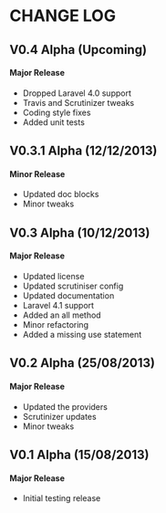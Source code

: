 CHANGE LOG
==========


## V0.4 Alpha (Upcoming)
#### Major Release

* Dropped Laravel 4.0 support
* Travis and Scrutinizer tweaks
* Coding style fixes
* Added unit tests


## V0.3.1 Alpha (12/12/2013)
#### Minor Release

* Updated doc blocks
* Minor tweaks


## V0.3 Alpha (10/12/2013)
#### Major Release

* Updated license
* Updated scrutiniser config
* Updated documentation
* Laravel 4.1 support
* Added an all method
* Minor refactoring
* Added a missing use statement


## V0.2 Alpha (25/08/2013)
#### Major Release

* Updated the providers
* Scrutinizer updates
* Minor tweaks


## V0.1 Alpha (15/08/2013)
#### Major Release

* Initial testing release
